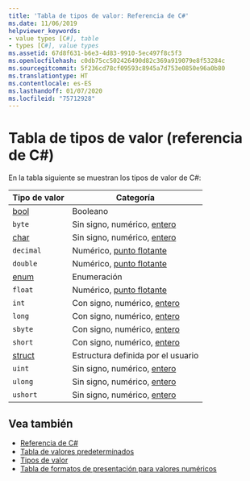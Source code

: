 ```yaml
---
title: 'Tabla de tipos de valor: Referencia de C#'
ms.date: 11/06/2019
helpviewer_keywords:
- value types [C#], table
- types [C#], value types
ms.assetid: 67d8f631-b6e3-4d83-9910-5ec497f8c5f3
ms.openlocfilehash: c0db75cc502426490d82c369a919079e8f53284c
ms.sourcegitcommit: 5f236cd78cf09593c8945a7d753e0850e96a0b80
ms.translationtype: HT
ms.contentlocale: es-ES
ms.lasthandoff: 01/07/2020
ms.locfileid: "75712928"
---
```

# <a name="value-types-table-c-reference"></a>Tabla de tipos de valor (referencia de C#)

En la tabla siguiente se muestran los tipos de valor de C#:

|Tipo de valor|Categoría|
|----------------|--------------|
|[bool](../builtin-types/bool.md)|Booleano|
|`byte`|Sin signo, numérico, [entero](../builtin-types/integral-numeric-types.md)|
|[char](../builtin-types/char.md)|Sin signo, numérico, [entero](../builtin-types/integral-numeric-types.md)|
|`decimal`|Numérico, [punto flotante](../builtin-types/floating-point-numeric-types.md)|
|`double`|Numérico, [punto flotante](../builtin-types/floating-point-numeric-types.md)|
|[enum](../builtin-types/enum.md)|Enumeración|
|`float`|Numérico, [punto flotante](../builtin-types/floating-point-numeric-types.md)|
|`int`|Con signo, numérico, [entero](../builtin-types/integral-numeric-types.md)|
|`long`|Con signo, numérico, [entero](../builtin-types/integral-numeric-types.md)|
|`sbyte`|Con signo, numérico, [entero](../builtin-types/integral-numeric-types.md)|
|`short`|Con signo, numérico, [entero](../builtin-types/integral-numeric-types.md)|
|[struct](struct.md)|Estructura definida por el usuario|
|`uint`|Sin signo, numérico, [entero](../builtin-types/integral-numeric-types.md)|
|`ulong`|Sin signo, numérico, [entero](../builtin-types/integral-numeric-types.md)|
|`ushort`|Sin signo, numérico, [entero](../builtin-types/integral-numeric-types.md)|

## <a name="see-also"></a>Vea también

- [Referencia de C#](../index.md)
- [Tabla de valores predeterminados](default-values-table.md)
- [Tipos de valor](value-types.md)
- [Tabla de formatos de presentación para valores numéricos](formatting-numeric-results-table.md)
